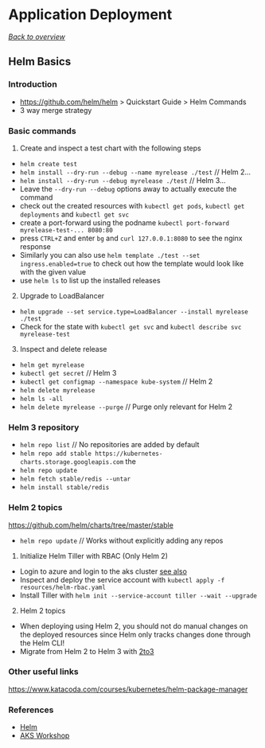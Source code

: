 # Application Deployment

[_Back to overview_](README.md)

## Helm Basics

### Introduction

- https://github.com/helm/helm > Quickstart Guide > Helm Commands
- 3 way merge strategy

### Basic commands

1. Create and inspect a test chart with the following steps

- `helm create test`
- `helm install --dry-run --debug --name myrelease ./test` // Helm 2...
- `helm install --dry-run --debug myrelease ./test` // Helm 3...
- Leave the `--dry-run --debug` options away to actually execute the command
- check out the created resources with `kubectl get pods`, `kubectl get deployments` and `kubectl get svc`
- create a port-forward using the podname `kubectl port-forward myrelease-test-... 8080:80`
- press `CTRL+Z` and enter `bg` and `curl 127.0.0.1:8080` to see the nginx response
- Similarly you can also use `helm template ./test --set ingress.enabled=true` to check out how the template would look like with the given value
- use `helm ls` to list up the installed releases

2. Upgrade to LoadBalancer

- `helm upgrade --set service.type=LoadBalancer --install myrelease ./test`
- Check for the state with `kubectl get svc` and `kubectl describe svc myrelease-test`

3. Inspect and delete release

- `helm get myrelease`
- `kubectl get secret` // Helm 3
- `kubectl get configmap --namespace kube-system` // Helm 2
- `helm delete myrelease`
- `helm ls -all`
- `helm delete myrelease --purge` // Purge only relevant for Helm 2

### Helm 3 repository

- `helm repo list` // No repositories are added by default
- `helm repo add stable https://kubernetes-charts.storage.googleapis.com` the
- `helm repo update`
- `helm fetch stable/redis --untar`
- `helm install stable/redis`

### Helm 2 topics

https://github.com/helm/charts/tree/master/stable

- `helm repo update` // Works without explicitly adding any repos

1. Initialize Helm Tiller with RBAC (Only Helm 2)

- Login to azure and login to the aks cluster [see also](../02-getting-started/README.md)
- Inspect and deploy the service account with `kubectl apply -f resources/helm-rbac.yaml`
- Install Tiller with `helm init --service-account tiller --wait --upgrade`

2. Helm 2 topics

- When deploying using Helm 2, you should not do manual changes on the deployed resources since Helm only tracks changes done through the Helm CLI!
- Migrate from Helm 2 to Helm 3 with [2to3](https://helm.sh/blog/migrate-from-helm-v2-to-helm-v3/)

### Other useful links

https://www.katacoda.com/courses/kubernetes/helm-package-manager

### References

- [Helm](https://helm.sh/)
- [AKS Workshop](https://aksworkshop.io/)
